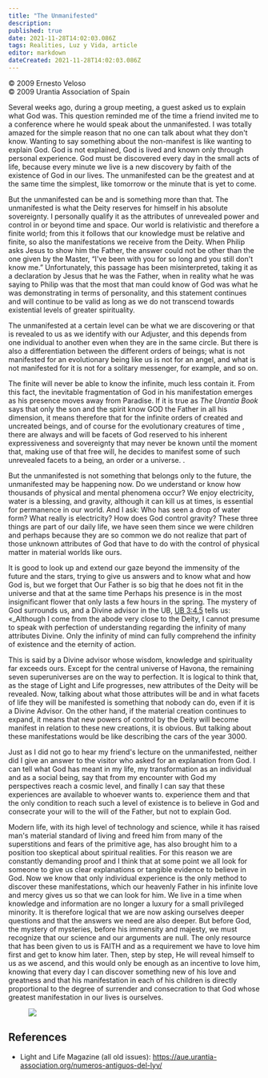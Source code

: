 ```yaml
---
title: "The Unmanifested"
description: 
published: true
date: 2021-11-28T14:02:03.086Z
tags: Realities, Luz y Vida, article
editor: markdown
dateCreated: 2021-11-28T14:02:03.086Z
---
```


<p class="v-card v-sheet theme--light gray lighten-3 px-2">© 2009 Ernesto Veloso<br>© 2009 Urantia Association of Spain</p>


Several weeks ago, during a group meeting, a guest asked us to explain what God was. This question reminded me of the time a friend invited me to a conference where he would speak about the unmanifested. I was totally amazed for the simple reason that no one can talk about what they don't know. Wanting to say something about the non-manifest is like wanting to explain God. God is not explained, God is lived and known only through personal experience. God must be discovered every day in the small acts of life, because every minute we live is a new discovery by faith of the existence of God in our lives. The unmanifested can be the greatest and at the same time the simplest, like tomorrow or the minute that is yet to come.

But the unmanifested can be and is something more than that. The unmanifested is what the Deity reserves for himself in his absolute sovereignty. I personally qualify it as the attributes of unrevealed power and control in or beyond time and space. Our world is relativistic and therefore a finite world; from this it follows that our knowledge must be relative and finite, so also the manifestations we receive from the Deity. When Philip asks Jesus to show him the Father, the answer could not be other than the one given by the Master, “I've been with you for so long and you still don't know me.” Unfortunately, this passage has been misinterpreted, taking it as a declaration by Jesus that he was the Father, when in reality what he was saying to Philip was that the most that man could know of God was what he was demonstrating in terms of personality, and this statement continues and will continue to be valid as long as we do not transcend towards existential levels of greater spirituality.

The unmanifested at a certain level can be what we are discovering or that is revealed to us as we identify with our Adjuster, and this depends from one individual to another even when they are in the same circle. But there is also a differentiation between the different orders of beings; what is not manifested for an evolutionary being like us is not for an angel, and what is not manifested for it is not for a solitary messenger, for example, and so on.

The finite will never be able to know the infinite, much less contain it. From this fact, the inevitable fragmentation of God in his manifestation emerges as his presence moves away from Paradise. If it is true as _The Urantia Book_ says that only the son and the spirit know GOD the Father in all his dimension, it means therefore that for the infinite orders of created and uncreated beings, and of course for the evolutionary creatures of time , there are always and will be facets of God reserved to his inherent expressiveness and sovereignty that may never be known until the moment that, making use of that free will, he decides to manifest some of such unrevealed facets to a being, an order or a universe. .

But the unmanifested is not something that belongs only to the future, the unmanifested may be happening now. Do we understand or know how thousands of physical and mental phenomena occur? We enjoy electricity, water is a blessing, and gravity, although it can kill us at times, is essential for permanence in our world. And I ask: Who has seen a drop of water form? What really is electricity? How does God control gravity? These three things are part of our daily life, we have seen them since we were children and perhaps because they are so common we do not realize that part of those unknown attributes of God that have to do with the control of physical matter in material worlds like ours.

It is good to look up and extend our gaze beyond the immensity of the future and the stars, trying to give us answers and to know what and how God is, but we forget that Our Father is so big that he does not fit in the universe and that at the same time Perhaps his presence is in the most insignificant flower that only lasts a few hours in the spring. The mystery of God surrounds us, and a Divine advisor in the UB, [UB 3:4.5](/en/The_Urantia_Book/3#p4_5) tells us: «_Although I come from the abode very close to the Deity, I cannot presume to speak with perfection of understanding regarding the infinity of many attributes Divine. Only the infinity of mind can fully comprehend the infinity of existence and the eternity of action.

This is said by a Divine advisor whose wisdom, knowledge and spirituality far exceeds ours. Except for the central universe of Havona, the remaining seven superuniverses are on the way to perfection. It is logical to think that, as the stage of Light and Life progresses, new attributes of the Deity will be revealed. Now, talking about what those attributes will be and in what facets of life they will be manifested is something that nobody can do, even if it is a Divine Advisor. On the other hand, if the material creation continues to expand, it means that new powers of control by the Deity will become manifest in relation to these new creations, it is obvious. But talking about these manifestations would be like describing the cars of the year 3000.

Just as I did not go to hear my friend's lecture on the unmanifested, neither did I give an answer to the visitor who asked for an explanation from God. I can tell what God has meant in my life, my transformation as an individual and as a social being, say that from my encounter with God my perspectives reach a cosmic level, and finally I can say that these experiences are available to whoever wants to. experience them and that the only condition to reach such a level of existence is to believe in God and consecrate your will to the will of the Father, but not to explain God.

Modern life, with its high level of technology and science, while it has raised man's material standard of living and freed him from many of the superstitions and fears of the primitive age, has also brought him to a position too skeptical about spiritual realities. For this reason we are constantly demanding proof and I think that at some point we all look for someone to give us clear explanations or tangible evidence to believe in God. Now we know that only individual experience is the only method to discover these manifestations, which our heavenly Father in his infinite love and mercy gives us so that we can look for him. We live in a time when knowledge and information are no longer a luxury for a small privileged minority. It is therefore logical that we are now asking ourselves deeper questions and that the answers we need are also deeper. But before God, the mystery of mysteries, before his immensity and majesty, we must recognize that our science and our arguments are null. The only resource that has been given to us is FAITH and as a requirement we have to love him first and get to know him later. Then, step by step, He will reveal himself to us as we ascend, and this would only be enough as an incentive to love him, knowing that every day I can discover something new of his love and greatness and that his manifestation in each of his children is directly proportional to the degree of surrender and consecration to that God whose greatest manifestation in our lives is ourselves.

<figure id="Figure_1" class="image urantiapedia">
<img src="/image/article/Luz_y_Vida/LyV18/02.jpg">
</figure>

## References

- Light and Life Magazine (all old issues): https://aue.urantia-association.org/numeros-antiguos-del-lyv/

